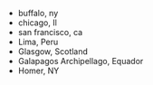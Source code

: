 - buffalo, ny
- chicago, Il
- san francisco, ca
- Lima, Peru
- Glasgow, Scotland
- Galapagos Archipellago, Equador
- Homer, NY

